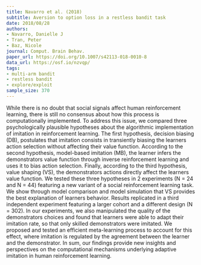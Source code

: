 ```yaml
---
title: Navarro et al. (2018)
subtitle: Aversion to option loss in a restless bandit task
date: 2018/08/28
authors:
- Navarro, Danielle J
- Tran, Peter
- Baz, Nicole
journal: Comput. Brain Behav.
paper_url: https://doi.org/10.1007/s42113-018-0010-8
data_url: https://osf.io/nzvqp/
tags:
- multi-arm bandit
- restless bandit
- explore/exploit
sample_size: 370
---
```


While there is no doubt that social signals affect human reinforcement learning, there is still no consensus about how this process is computationally implemented. To address this issue, we compared three psychologically plausible hypotheses about the algorithmic implementation of imitation in reinforcement learning. The first hypothesis, decision biasing (DB), postulates that imitation consists in transiently biasing the learners action selection without affecting their value function. According to the second hypothesis, model-based imitation (MB), the learner infers the demonstrators value function through inverse reinforcement learning and uses it to bias action selection. Finally, according to the third hypothesis, value shaping (VS), the demonstrators actions directly affect the learners value function. We tested these three hypotheses in 2 experiments (N = 24 and N = 44) featuring a new variant of a social reinforcement learning task. We show through model comparison and model simulation that VS provides the best explanation of learners behavior. Results replicated in a third independent experiment featuring a larger cohort and a different design (N = 302). In our experiments, we also manipulated the quality of the demonstrators choices and found that learners were able to adapt their imitation rate, so that only skilled demonstrators were imitated. We proposed and tested an efficient meta-learning process to account for this effect, where imitation is regulated by the agreement between the learner and the demonstrator. In sum, our findings provide new insights and perspectives on the computational mechanisms underlying adaptive imitation in human reinforcement learning.
